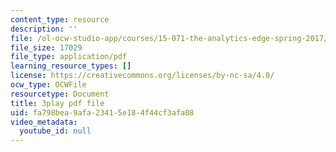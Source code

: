```yaml
---
content_type: resource
description: ''
file: /ol-ocw-studio-app/courses/15-071-the-analytics-edge-spring-2017/fa798bea9afa23415e184f44cf3afa08_ag4Qe2uheP0.pdf
file_size: 17029
file_type: application/pdf
learning_resource_types: []
license: https://creativecommons.org/licenses/by-nc-sa/4.0/
ocw_type: OCWFile
resourcetype: Document
title: 3play pdf file
uid: fa798bea-9afa-2341-5e18-4f44cf3afa08
video_metadata:
  youtube_id: null
---
```

